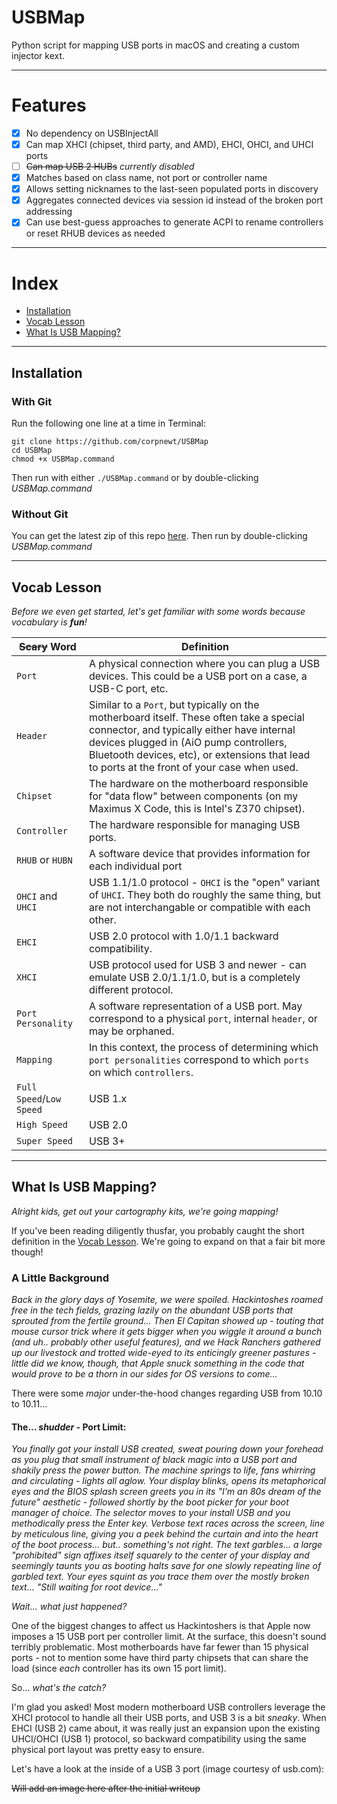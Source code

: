 # USBMap

Python script for mapping USB ports in macOS and creating a custom injector kext.

***

# Features

- [x] No dependency on USBInjectAll
- [x] Can map XHCI (chipset, third party, and AMD), EHCI, OHCI, and UHCI ports
- [ ] ~~Can map USB 2 HUBs~~ *currently disabled*
- [x] Matches based on class name, not port or controller name
- [x] Allows setting nicknames to the last-seen populated ports in discovery
- [x] Aggregates connected devices via session id instead of the broken port addressing
- [x] Can use best-guess approaches to generate ACPI to rename controllers or reset RHUB devices as needed

***

# Index

- [Installation](#installation)
- [Vocab Lesson](#vocab-lesson)
- [What Is USB Mapping?](#what-is-usb-mapping)

***

## Installation

### With Git

Run the following one line at a time in Terminal:

    git clone https://github.com/corpnewt/USBMap
    cd USBMap
    chmod +x USBMap.command
    
Then run with either `./USBMap.command` or by double-clicking *USBMap.command*

### Without Git

You can get the latest zip of this repo [here](https://github.com/corpnewt/USBMap/archive/master.zip).  Then run by double-clicking *USBMap.command*

***

## Vocab Lesson

*Before we even get started, let's get familiar with some words because vocabulary is **fun**!*

~~Scary~~ Word | Definition
---------- | ----------
`Port` | A physical connection where you can plug a USB devices.  This could be a USB port on a case, a USB-C port, etc.
`Header` | Similar to a `Port`, but typically on the motherboard itself.  These often take a special connector, and typically either have internal devices plugged in (AiO pump controllers, Bluetooth devices, etc), or extensions that lead to ports at the front of your case when used.
`Chipset` | The hardware on the motherboard responsible for "data flow" between components (on my Maximus X Code, this is Intel's Z370 chipset).
`Controller` | The hardware responsible for managing USB ports.
`RHUB` or `HUBN` | A software device that provides information for each individual port
`OHCI` and `UHCI` | USB 1.1/1.0 protocol - `OHCI` is the "open" variant of `UHCI`.  They both do roughly the same thing, but are not interchangable or compatible with each other.
`EHCI` | USB 2.0 protocol with 1.0/1.1 backward compatibility.
`XHCI` | USB protocol used for USB 3 and newer - can emulate USB 2.0/1.1/1.0, but is a completely different protocol.
`Port Personality` | A software representation of a USB port.  May correspond to a physical `port`, internal `header`, or may be orphaned.
`Mapping` | In this context, the process of determining which `port personalities` correspond to which `ports` on which `controllers`.
`Full Speed`/`Low Speed` | USB 1.x
`High Speed` | USB 2.0
`Super Speed` | USB 3+

***

## What Is USB Mapping?

*Alright kids, get out your cartography kits, we're going mapping!*

If you've been reading diligently thusfar, you probably caught the short definition in the [Vocab Lesson](#vocab-lesson).  We're going to expand on that a fair bit more though!

### A Little Background

*Back in the glory days of Yosemite, we were spoiled.  Hackintoshes roamed free in the tech fields, grazing lazily on the abundant USB ports that sprouted from the fertile ground... Then El Capitan showed up - touting that mouse cursor trick where it gets bigger when you wiggle it around a bunch (and uh.. probably other useful features), and we Hack Ranchers gathered up our livestock and trotted wide-eyed to its enticingly greener pastures - little did we know, though, that Apple snuck something in the code that would prove to be a thorn in our sides for OS versions to come...*

There were some *major* under-the-hood changes regarding USB from 10.10 to 10.11...

#### The... *shudder* - Port Limit:

*You finally got your install USB created, sweat pouring down your forehead as you plug that small instrument of black magic into a USB port and shakily press the power button.  The machine springs to life, fans whirring and circulating - lights all aglow.  Your display blinks, opens its metaphorical eyes and the BIOS splash screen greets you in its "I'm an 80s dream of the future" aesthetic - followed shortly by the boot picker for your boot manager of choice.  The selector moves to your install USB and you methodically press the Enter key.  Verbose text races across the screen, line by meticulous line, giving you a peek behind the curtain and into the heart of the boot process... but.. something's not right.  The text garbles... a large "prohibited" sign affixes itself squarely to the center of your display and seemingly taunts you as booting halts save for one slowly repeating line of garbled text.  Your eyes squint as you trace them over the mostly broken text... "Still waiting for root device..."*

*Wait... what just happened?*

One of the biggest changes to affect us Hackintoshers is that Apple now imposes a 15 USB port per controller limit.  At the surface, this doesn't sound terribly problematic.  Most motherboards have far fewer than 15 physical ports - not to mention some have third party chipsets that can share the load (since *each* controller has its own 15 port limit).

So... *what's the catch?*

I'm glad you asked!  Most modern motherboard USB controllers leverage the XHCI protocol to handle all their USB ports, and USB 3 is a bit *sneaky*.  When EHCI (USB 2) came about, it was really just an expansion upon the existing UHCI/OHCI (USB 1) protocol, so backward compatibility using the same physical port layout was pretty easy to ensure.

Let's have a look at the inside of a USB 3 port (image courtesy of usb.com):

~~Will add an image here after the initial writeup~~

